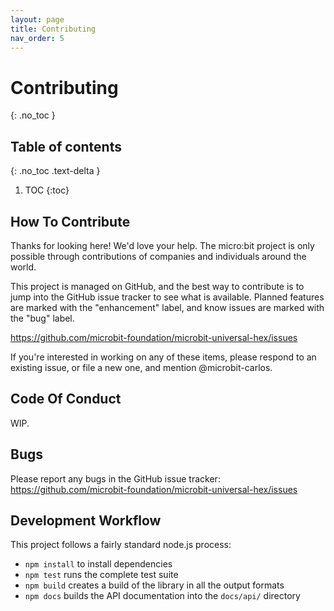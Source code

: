 ```yaml
---
layout: page
title: Contributing
nav_order: 5
---
```


# Contributing

{: .no_toc }

## Table of contents

{: .no_toc .text-delta }

1. TOC
   {:toc}

## How To Contribute

Thanks for looking here! We'd love your help. The micro:bit project is only
possible through contributions of companies and individuals around the world.

This project is managed on GitHub, and the best way to contribute is to jump
into the GitHub issue tracker to see what is available. Planned features are
marked with the "enhancement" label, and know issues are marked with the "bug"
label.

https://github.com/microbit-foundation/microbit-universal-hex/issues

If you're interested in working on any of these items, please respond to an
existing issue, or file a new one, and mention @microbit-carlos.

## Code Of Conduct

WIP.

## Bugs

Please report any bugs in the GitHub issue tracker:
https://github.com/microbit-foundation/microbit-universal-hex/issues

## Development Workflow

This project follows a fairly standard node.js process:

- `npm install` to install dependencies
- `npm test` runs the complete test suite
- `npm build` creates a build of the library in all the output formats
- `npm docs` builds the API documentation into the `docs/api/` directory
